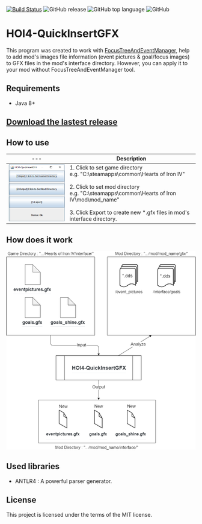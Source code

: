 [![Build Status](https://travis-ci.org/pongmadee/HOI4-QuickInsertGFX.svg?branch=master)](https://travis-ci.org/pongmadee/HOI4-QuickInsertGFX)
![GitHub release](https://img.shields.io/github/release/pongmadee/HOI4-QuickInsertGFX.svg)
![GitHub top language](https://img.shields.io/github/languages/top/pongmadee/HOI4-QuickInsertGFX.svg)
![GitHub](https://img.shields.io/github/license/pongmadee/HOI4-QuickInsertGFX.svg)

# HOI4-QuickInsertGFX
This program was created to work with [FocusTreeAndEventManager](https://github.com/pongmadee/FocusTreeAndEventManager), help to add mod's images file information (event pictures & goal/focus images) to GFX files in the mod's interface directory. However, you can apply it to your mod without FocusTreeAndEventManager tool.

## Requirements
- Java 8+

## [Download the lastest release](https://github.com/pongmadee/HOI4-QuickInsertGFX/releases)

## How to use
| --- | Description |
| --- | --- |
| <img src="images/screenshot01.png"> | 1. Click to set game directory <br /> e.g. "C:\steamapps\common\Hearts of Iron IV" <br /><br />  2. Click to set mod directory <br /> e.g. "C:\steamapps\common\Hearts of Iron IV\mod\mod_name" <br /><br /> 3. Click Export to create new *.gfx files in mod's interface directory. <br /> |


## How does it work
<img src="images/HOI4-QuickInsertGFX-Concept.png">


## Used libraries
- ANTLR4 : A powerful parser generator. 

## License
This project is licensed under the terms of the MIT license.
